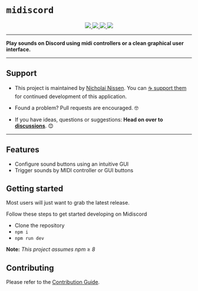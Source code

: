 # `midiscord`

<p align="center">
  <a href="https://ko-fi.com/nicholai" alt="Buy me a coffee">
    <img src="https://flat.badgen.net/badge/icon/kofi/pink?icon=kofi&label" />
  </a>
  <a href="LICENSE" alt="MIT Licensed">
    <img src="https://flat.badgen.net/badge/license/MIT/blue" />
  </a>
  <a href="https://github.com/npm/cli/releases">
    <img src="https://flat.badgen.net/badge/npm/≥8.8/red" />
  </a>
  <a href="https://nodejs.org/about/releases">
    <img src="https://flat.badgen.net/badge/node/≥18.1/green" />
  </a>
</p>

----

**Play sounds on Discord using midi controllers or a clean graphical user interface.**

----

## Support

- This project is maintained by [Nicholai Nissen][nicholai-github].
You can [☕ support them][nicholai-kofi] for continued development of this application.

- Found a problem? Pull requests are encouraged. 🤓

- If you have ideas, questions or suggestions:
**Head on over to [discussions][discussions]**. 😊

----

## Features

- Configure sound buttons using an intuitive GUI
- Trigger sounds by MIDI controller or GUI buttons

## Getting started

Most users will just want to grab the latest release.

Follow these steps to get started developing on Midiscord

- Clone the repository
- `npm i`
- `npm run dev`

**Note:** *This project assumes npm* ≥ *8*

## Contributing

Please refer to the [Contribution Guide](CONTRIBUTING.md).

[nicholai-github]: https://github.com/Nicholaiii
[nicholai-kofi]: https://ko-fi.com/nicholai
[discussions]: /discussions
